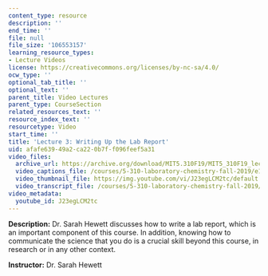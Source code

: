 ```yaml
---
content_type: resource
description: ''
end_time: ''
file: null
file_size: '106553157'
learning_resource_types:
- Lecture Videos
license: https://creativecommons.org/licenses/by-nc-sa/4.0/
ocw_type: ''
optional_tab_title: ''
optional_text: ''
parent_title: Video Lectures
parent_type: CourseSection
related_resources_text: ''
resource_index_text: ''
resourcetype: Video
start_time: ''
title: 'Lecture 3: Writing Up the Lab Report'
uid: afafe639-49a2-ca22-0b7f-f096feef5a31
video_files:
  archive_url: https://archive.org/download/MIT5.310F19/MIT5_310F19_lec03_300k.mp4
  video_captions_file: /courses/5-310-laboratory-chemistry-fall-2019/e104169c645854538afc5b6581c060a0_J23egLCM2tc.vtt
  video_thumbnail_file: https://img.youtube.com/vi/J23egLCM2tc/default.jpg
  video_transcript_file: /courses/5-310-laboratory-chemistry-fall-2019/0b58952994fea7ed26be916aa0310b15_J23egLCM2tc.pdf
video_metadata:
  youtube_id: J23egLCM2tc
---
```


**Description:** Dr. Sarah Hewett discusses how to write a lab report, which is an important component of this course. In addition, knowing how to communicate the science that you do is a crucial skill beyond this course, in research or in any other context.

**Instructor:** Dr. Sarah Hewett


